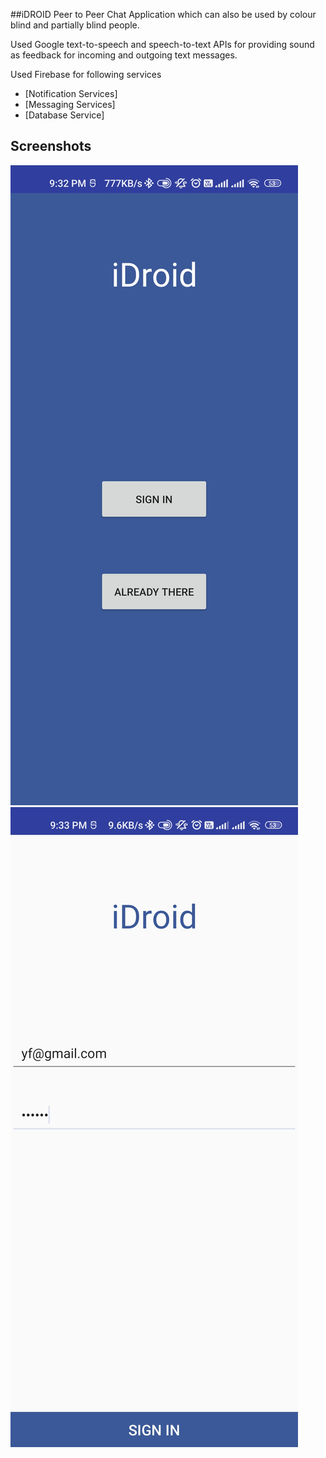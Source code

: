 ##iDROID
Peer to Peer Chat Application which can also be used by colour blind and partially blind people.

Used Google text-to-speech and speech-to-text APIs for providing sound as feedback for incoming and outgoing text messages. 

Used Firebase for following services
* [Notification Services] 
* [Messaging Services] 
* [Database Service]

## Screenshots

![Screenshot 1](screenshots/screen_1.jpg)
![Screenshot 2](screenshots/screen_2.jpg)